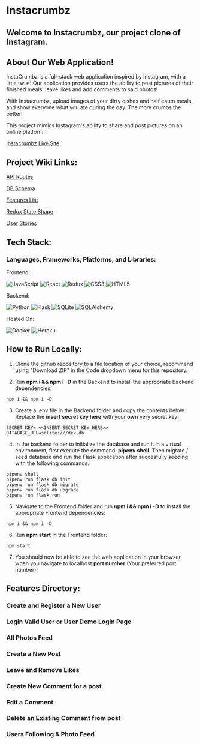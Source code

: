 # Instacrumbz
## Welcome to Instacrumbz, our project clone of Instagram.
## About Our Web Application!
InstaCrumbz is a full-stack web application inspired by Instagram, with a little twist! 
Our application provides users the ability to post pictures of their finished meals, leave likes and add comments to said photos! 

With Instacrumbz, upload images of your dirty dishes and half eaten meals, and show everyone what you ate during the day. The more crumbs the better!

This project mimics Instagram's ability to share and post pictures on an online platform.

[Instacrumbz Live Site]()

## Project Wiki Links:

[API Routes](https://github.com/avenida714/instacrumbz/wiki/API-ROUTES)

[DB Schema](https://github.com/avenida714/instacrumbz/wiki/DB-SCHEMA)

[Features List](https://github.com/avenida714/instacrumbz/wiki/FEATURES)

[Redux State Shape](https://github.com/avenida714/instacrumbz/wiki/REDUX-STATE-SHAPE)

[User Stories](https://github.com/avenida714/instacrumbz/wiki/USER-STORIES)


## Tech Stack: 

### Languages, Frameworks, Platforms, and Libraries:

Frontend: 

![JavaScript](https://img.shields.io/badge/javascript-%23323330.svg?style=for-the-badge&logo=javascript&logoColor=%23F7DF1E) ![React](https://img.shields.io/badge/react-%2320232a.svg?style=for-the-badge&logo=react&logoColor=%2361DAFB) ![Redux](https://img.shields.io/badge/redux-%23593d88.svg?style=for-the-badge&logo=redux&logoColor=white) ![CSS3](https://img.shields.io/badge/css3-%231572B6.svg?style=for-the-badge&logo=css3&logoColor=white) ![HTML5](https://img.shields.io/badge/html5-%23E34F26.svg?style=for-the-badge&logo=html5&logoColor=white)

Backend: 

![Python](https://img.shields.io/badge/python-3670A0?style=for-the-badge&logo=python&logoColor=ffdd54) ![Flask](https://img.shields.io/badge/flask-%23000.svg?style=for-the-badge&logo=flask&logoColor=white) ![SQLite](https://img.shields.io/badge/sqlite-%2307405e.svg?style=for-the-badge&logo=sqlite&logoColor=white) ![SQLAlchemy](https://img.shields.io/badge/-SQLAlchemy-red?style=for-the-badge)


Hosted On: 

![Docker](https://img.shields.io/badge/docker-%230db7ed.svg?style=for-the-badge&logo=docker&logoColor=white) ![Heroku](https://img.shields.io/badge/heroku-%23430098.svg?style=for-the-badge&logo=heroku&logoColor=white)

## How to Run Locally: 

1. Clone the github repository to a file location of your choice, recommend using "Download ZIP" in the Code dropdown menu for this repository. 

2. Run **npm i && npm i -D** in the Backend to install the appropriate Backend dependencies: 

```
npm i && npm i -D
```

3. Create a .env file in the Backend folder and copy the contents below. Replace the **insert secret key here** with your **own** very secret key! 

```
SECRET_KEY= <<INSERT_SECRET_KEY_HERE>>
DATABASE_URL=sqlite:///dev.db
```

4. In the backend folder to initialize the database and run it in a virtual environment, first execute the command:
**pipenv shell**. Then migrate / seed database and run the Flask application after succesfully seeding with the following commands: 

```
pipenv shell
pipenv run flask db init
pipenv run flask db migrate
pipenv run flask db upgrade
pipenv run flask run 
```

5. Navigate to the Frontend folder and run **npm i && npm i -D** to install the appropriate Frontend dependencies:

```
npm i && npm i -D
```

6. Run **npm start** in the Frontend folder:

```
npm start
```

7. You should now be able to see the web application in your browser when you navigate to localhost:**port number** (Your preferred port number)!

## Features Directory: 

### Create and Register a New User

### Login Valid User or User Demo Login Page

### All Photos Feed 

### Create a New Post 

### Leave and Remove Likes

### Create New Comment for a post

### Edit a Comment

### Delete an Existing Comment from post

### Users Following & Photo Feed
